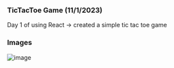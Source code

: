 ### TicTacToe Game (11/1/2023)
Day 1 of using React -> created a simple tic tac toe game

### Images
![image](https://github.com/JaesunPk/1-ProjectTTT/assets/86706442/226dc5fc-29f2-43e6-ae0b-18ad924e411b)

